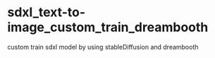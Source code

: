 # sdxl_text-to-image_custom_train_dreambooth
custom train sdxl model by using stableDiffusion and dreambooth
